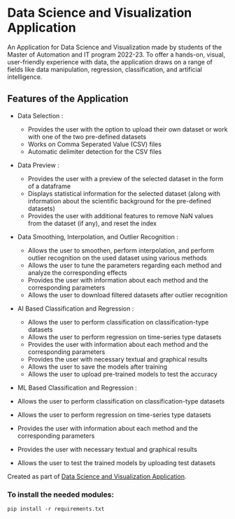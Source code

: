 # Data Science and Visualization Application

An Application for Data Science and Visualization made by students of the Master of Automation and IT program 2022-23. To offer a hands-on, visual, user-friendly experience with data, the application draws on a range of fields like data manipulation, regression, classification, and artificial intelligence.

## Features of the Application

* Data Selection :

  * Provides the user with the option to upload their own dataset or work with one of the two pre-defined datasets
  * Works on Comma Seperated Value (CSV) files
  * Automatic delimiter detection for the CSV files

* Data Preview :
  * Provides the user with a preview of the selected dataset in the form of a dataframe
  * Displays statistical information for the selected dataset (along with information about the scientific background for the pre-defined datasets)
  * Provides the user with additional features to remove NaN values from the dataset (if any), and reset the index

* Data Smoothing, Interpolation, and Outlier Recognition :

  * Allows the user to smoothen, perform interpolation, and perform outlier recognition on the used dataset using various methods
  * Allows the user to tune the parameters regarding each method and analyze the corresponding effects
  * Provides the user with information about each method and the corresponding parameters
  * Allows the user to download filtered datasets after outlier recognition

* AI Based Classification and Regression :

  * Allows the user to perform classification on classification-type datasets
  * Allows the user to perform regression on time-series type datasets
  * Provides the user with information about each method and the corresponding parameters
  * Provides the user with necessary textual and graphical results
  * Allows the user to save the models after training
  * Allows the user to upload pre-trained models to test the accuracy

* ML Based Classification and Regression :

* Allows the user to perform classification on classification-type datasets
* Allows the user to perform regression on time-series type datasets
* Provides the user with information about each method and the corresponding parameters
* Provides the user with necessary textual and graphical results
* Allows the user to test the trained models by uploading test datasets


Created as part of [Data Science and Visualization Application](https://github.com/YuganshuWadhwa/Data-Science-and-Visualization-Application).


### To install the needed modules:
```
pip install -r requirements.txt
```
  

